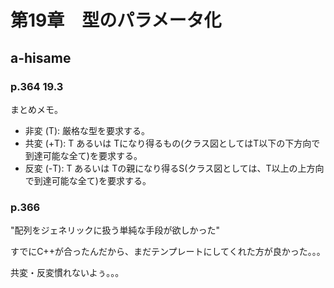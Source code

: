 # 第19章　型のパラメータ化

## a-hisame

### p.364 19.3

まとめメモ。

* 非変 (T): 厳格な型を要求する。
* 共変 (+T): T あるいは Tになり得るもの(クラス図としてはT以下の下方向で到達可能な全て)を要求する。
* 反変 (-T): T あるいは Tの親になり得るS(クラス図としては、T以上の上方向で到達可能な全て)を要求する。

### p.366

"配列をジェネリックに扱う単純な手段が欲しかった"

すでにC++が合ったんだから、まだテンプレートにしてくれた方が良かった。。。


共変・反変慣れないよぅ。。。
